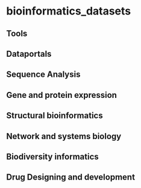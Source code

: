 # bioinformatics_datasets

## Tools

## Dataportals

## Sequence Analysis

## Gene and protein expression

## Structural bioinformatics

## Network and systems biology

## Biodiversity informatics

## Drug Designing and development
